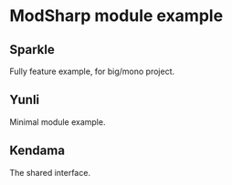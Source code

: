# ModSharp module example

## Sparkle

Fully feature example, for big/mono project.

## Yunli

Minimal module example.

## Kendama

The shared interface.
